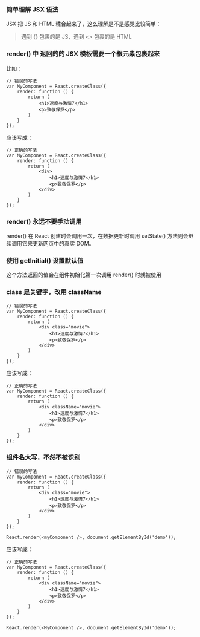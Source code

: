 ### 简单理解 JSX 语法

JSX 把 JS 和 HTML 糅合起来了，这么理解是不是感觉比较简单：

> 遇到 {} 包裹的是 JS，遇到 <> 包裹的是 HTML


### render() 中 返回的的 JSX 模板需要一个根元素包裹起来

比如：
```
// 错误的写法
var MyComponent = React.createClass({
    render: function () {
        return (
            <h1>速度与激情7</h1>
            <p>致敬保罗</p>
        )
    }
});
```
应该写成：
```
// 正确的写法
var MyComponent = React.createClass({
    render: function () {
        return (
            <div>
                <h1>速度与激情7</h1>
                <p>致敬保罗</p>
            </div>   
        )
    }
});
```

### render() 永远不要手动调用
    
render() 在 React 创建时会调用一次，在数据更新时调用 setState() 方法则会继续调用它来更新网页中的真实 DOM。

### 使用 getInitial() 设置默认值

这个方法返回的值会在组件初始化第一次调用 render() 时就被使用

### class 是关键字，改用 className 

```
// 错误的写法
var MyComponent = React.createClass({
    render: function () {
        return (
            <div class="movie">
                <h1>速度与激情7</h1>
                <p>致敬保罗</p>
            </div>
        )
    }
});
```
应该写成：
```
// 正确的写法
var MyComponent = React.createClass({
    render: function () {
        return (
            <div className="movie">
                <h1>速度与激情7</h1>
                <p>致敬保罗</p>
            </div>   
        )
    }
});
```

### 组件名大写，不然不被识别

```
// 错误的写法
var myComponent = React.createClass({
    render: function () {
        return (
            <div class="movie">
                <h1>速度与激情7</h1>
                <p>致敬保罗</p>
            </div>
        )
    }
});

React.render(<myComponent />, document.getElementById('demo'));

```
应该写成：
```
// 正确的写法
var MyComponent = React.createClass({
    render: function () {
        return (
            <div className="movie">
                <h1>速度与激情7</h1>
                <p>致敬保罗</p>
            </div>   
        )
    }
});

React.render(<MyComponent />, document.getElementById('demo'));
```